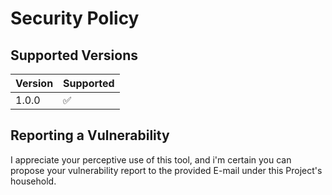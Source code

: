 # Security Policy

## Supported Versions


| Version | Supported          |
| ------- | ------------------ |
| 1.0.0   | :white_check_mark: |

## Reporting a Vulnerability

I appreciate your perceptive use of this tool, and i'm certain you can propose your vulnerability report to the provided E-mail under this Project's household.

